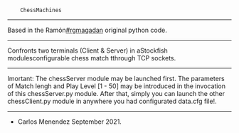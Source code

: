 		ChessMachines
***
Based in the Ramón[#rgmagadan](https://www.githu.com/rgmagadan) original python code.
***
Confronts two terminals (Client & Server) in aStockfish modulesconfigurable  chess match tthrough TCP sockets.
***
Imortant: The chessServer module may be launched first.
The parameters of Match lengh and Play Level [1 - 50]  may be introduced in the invocation of this chessServer.py module.
After that, simply you can launch the other chessClient.py module in  anywhere you had configurated data.cfg file!.
***
* Carlos Menendez September 2021.
        
